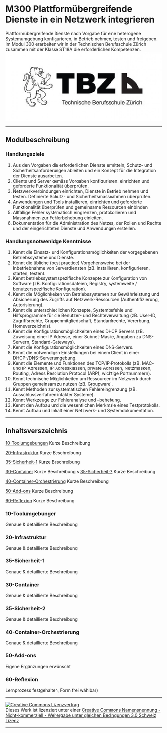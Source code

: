 # M300 Plattformübergreifende Dienste in ein Netzwerk integrieren
Plattformübergreifende Dienste nach Vorgabe für eine heterogene Systemumgebung konfigurieren, in Betrieb nehmen, testen und freigeben.
Im Modul 300 erarbeiten wir in der Technischen Berufsschule Zürich zusammen mit der Klasse ST18A die erforderlichen Kompetenzen. 
![Alt-Text](/images/logo_TBZ.jpg "Logo TBZ")

---

## Modulbeschreibung
### Handlungsziele
1. Aus den Vorgaben die erforderlichen Dienste ermitteln, Schutz- und Sicherheitsanforderungen ableiten und ein Konzept für die Integration der Dienste ausarbeiten.
2. Clients und Server gemäss Vorgaben konfigurieren, einrichten und geforderte Funktionalität überprüfen.	
3. Netzwerkverbindungen einrichten, Dienste in Betrieb nehmen und testen. Definierte Schutz- und Sicherheitsmassnahmen überprüfen.	
4. Anwendungen und Tools installieren, einrichten und geforderte Funktionalität überprüfen und gemeinsame Ressourcen einbinden	
5. Allfällige Fehler systematisch eingrenzen, protokollieren und Massnahmen zur Fehlerbehebung einleiten.	
6. Dokumentation für die Administration des Netzes, der Rollen und Rechte und der eingerichteten Dienste und Anwendungen erstellen.	

### Handlungsnotwenidge Kenntnisse
1. 	Kennt die Einsatz- und Konfigurationsmöglichkeiten der vorgegebenen Betriebssysteme und Dienste.
2. Kennt die übliche (best practice) Vorgehensweise bei der Inbetriebnahme von Serverdiensten (zB. installieren, konfigurieren, starten, testen).
3. Kennt betriebssystemspezifische Konzepte zur Konfiguration von Software (zB. Konfigurationsdateien, Registry, systemweite / benutzerspezifische Konfiguration).
4. Kennt die Möglichkeiten von Betriebssystemen zur Gewährleistung und Absicherung des Zugriffs auf Netzwerk-Ressourcen (Authentifizierung, Autorisierung).
5. Kennt die unterschiedlichen Konzepte, Systembefehle und Hilfsprogramme für die Benutzer- und Rechteverwaltung (zB. User-ID, Zugriffsrechte, Gruppenmitgliedschaft, Standardrechte, Vererbung, Homeverzeichnis).
6. Kennt die Konfigurationsmöglichkeiten eines DHCP Servers (zB. Zuweisung einer IP Adresse, einer Subnet-Maske, Angaben zu DNS-Servern, Standard-Gateways).
7. Kennt die Konfigurationsmöglichkeiten eines DNS-Servers.
8. Kennt die notwendigen Einstellungen bei einem Client in einer DHCP-/DNS-Serverumgebung.
9. Kennt die Elemente und Funktionen des TCP/IP-Protokolls (zB. MAC- und IP-Adressen, IP-Adressklassen, private Adressen, Netzmasken, Routing, Adress Resolution Protocol (ARP), wichtige Portnummern).
10. Kennt technische Möglichkeiten um Ressourcen im Netzwerk durch Gruppen gemeinsam zu nutzen (zB. Groupware).
11. Kennt Methoden zur systematischen Fehlereingrenzung (zB. Ausschlussverfahren intakter Systeme).
12. Kennt Werkzeuge zur Fehleranalyse und –behebung.
13. Kennt den Aufbau und die wesentlichen Merkmale eines Testprotokolls.
14. Kennt Aufbau und Inhalt einer Netzwerk- und Systemdokumentation.
---
## Inhaltsverszeichnis

[10-Toolumgebungen](#10-Toolumgebungen)
Kurze Beschreibung

[20-Infrastruktur](#20-Infrastruktur)
Kurze Beschreibung

[35-Sicherheit-1](#35-Sicherheit-1)
Kurze Beschreibung

[30-Container](#30-Container)
Kurze Beschreibung
s
[35-Sicherheit-2](#35-Sicherheit-2)
Kurze Beschreibung

[40-Container-Orchestrierung](#40-Container-Orchestrierung)
Kurze Beschreibung

[50-Add-ons](#50-Add-ons) 
Kurze Beschreibung

[60-Reflexion](#60-Reflexion)
Kurze Beschreibung

### 10-Toolumgebungen
Genaue & detaillierte Beschreibung

### 20-Infrastruktur
Genaue & detaillierte Beschreibung

### 35-Sicherheit-1
Genaue & detaillierte Beschreibung

### 30-Container
Genaue & detaillierte Beschreibung

### 35-Sicherheit-2
Genaue & detaillierte Beschreibung

### 40-Container-Orchestrierung
Genaue & detaillierte Beschreibung

### 50-Add-ons 
Eigene Ergänzungen erwünscht

### 60-Reflexion
Lernprozess festgehalten, Form frei wählbar)


- - -
<a rel="license" href="http://creativecommons.org/licenses/by-nc-sa/3.0/ch/"><img alt="Creative Commons Lizenzvertrag" style="border-width:0" src="https://i.creativecommons.org/l/by-nc-sa/3.0/ch/88x31.png" /></a><br />Dieses Werk ist lizenziert unter einer <a rel="license" href="http://creativecommons.org/licenses/by-nc-sa/3.0/ch/">Creative Commons Namensnennung - Nicht-kommerziell - Weitergabe unter gleichen Bedingungen 3.0 Schweiz Lizenz</a>

- - -
